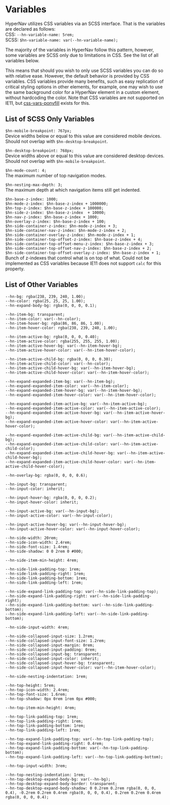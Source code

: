﻿# Variables

HyperNav utilizes CSS variables via an SCSS interface. That is the variables are declared as follows:  
CSS: `--hn-variable-name: 5rem;`  
SCSS: `$hn-variable-name: var(--hn-variable-name);`  

The majority of the variables in HyperNav follow this pattern, however, some variables are SCSS only due to
limitations in CSS. See the list of all variables below.

This means that should you wish to only use SCSS variables you can do so with relative ease. However,
the default behavior is provided by CSS variables. CSS variables provide many benefits, such as easy replication
of critical styling options in other elements, for example, one may wish to use the same background color
for a HyperNav element in a custom element, without hardcoding the color. Note that CSS variables are 
not supported on IE11, but [css-vars-ponyfill](https://github.com/jhildenbiddle/css-vars-ponyfill) exists for 
this.

## List of SCSS Only Variables

`$hn-mobile-breakpoint: 767px;`  
Device widths below or equal to this value are considered mobile devices.
Should not overlap with `$hn-desktop-breakpoint`.

`$hn-desktop-breakpoint: 768px;`  
Device widths above or equal to this value are considered desktop devices.
Should not overlap with `$hn-mobile-breakpoint`.

`$hn-mode-count: 4;`  
The maximum number of top navigation modes.

`$hn-nesting-max-depth: 3;`  
The maximum depth at which navigation items still get indented.

`$hn-base-z-index: 1000;`  
`$hn-mode-z-index: $hn-base-z-index + 1000000;`  
`$hn-top-z-index: $hn-base-z-index + 100000;`  
`$hn-side-z-index: $hn-base-z-index  + 10000;`  
`$hn-nav-z-index: $hn-base-z-index + 1000;`  
`$hn-overlay-z-index: $hn-base-z-index + 100;`  
`$hn-side-container-z-index: $hn-mode-z-index + 3;`  
`$hn-side-container-nav-z-index: $hn-mode-z-index + 2;`  
`$hn-side-container-overlay-z-index: $hn-mode-z-index + 1;`  
`$hn-side-container-top-offset-z-index: $hn-base-z-index + 4;`  
`$hn-side-container-top-offset-menu-z-index: $hn-base-z-index + 3;`  
`$hn-side-container-top-offset-nav-z-index: $hn-base-z-index + 2;`  
`$hn-side-container-top-offset-overlay-z-index: $hn-base-z-index + 1;`  
Bunch of z-indexes that control what is on top of what. Could
not be implemented as CSS variables because IE11 does not support
`calc` for this property.


## List of Other Variables

`--hn-bg: rgba(238, 239, 240, 1.00);`  
`--hn-color: rgba(25, 25, 25, 1.00);`  
`--hn-expand-body-bg: rgba(0, 0, 0, 0.1);`  

`--hn-item-bg: transparent;`  
`--hn-item-color: var(--hn-color);`  
`--hn-item-hover-bg: rgba(86, 86, 86, 1.00);`  
`--hn-item-hover-color: rgba(238, 239, 240, 1.00);`  

`--hn-item-active-bg: rgba(0, 0, 0, 0.40);`  
`--hn-item-active-color: rgba(255, 255, 255, 1.00);`  
`--hn-item-active-hover-bg: var(--hn-item-hover-bg);`  
`--hn-item-active-hover-color: var(--hn-item-hover-color);`  

`--hn-item-active-child-bg: rgba(0, 0, 0, 0.30);`  
`--hn-item-active-child-color: var(--hn-color);`  
`--hn-item-active-child-hover-bg: var(--hn-item-hover-bg);`  
`--hn-item-active-child-hover-color: var(--hn-item-hover-color);`  

`--hn-expand-expanded-item-bg: var(--hn-item-bg);`  
`--hn-expand-expanded-item-color: var(--hn-item-color);`  
`--hn-expand-expanded-item-hover-bg: var(--hn-item-hover-bg);`  
`--hn-expand-expanded-item-hover-color: var(--hn-item-hover-color);`  

`--hn-expand-expanded-item-active-bg: var(--hn-item-active-bg);`  
`--hn-expand-expanded-item-active-color: var(--hn-item-active-color);`  
`--hn-expand-expanded-item-active-hover-bg: var(--hn-item-active-hover-bg);`  
`--hn-expand-expanded-item-active-hover-color: var(--hn-item-active-hover-color);`  

`--hn-expand-expanded-item-active-child-bg: var(--hn-item-active-child-bg);`  
`--hn-expand-expanded-item-active-child-color: var(--hn-item-active-child-color);`  
`--hn-expand-expanded-item-active-child-hover-bg: var(--hn-item-active-child-hover-bg);`  
`--hn-expand-expanded-item-active-child-hover-color: var(--hn-item-active-child-hover-color);`  

`--hn-overlay-bg: rgba(0, 0, 0, 0.6);`  



`--hn-input-bg: transparent;`  
`--hn-input-color: inherit;`  

`--hn-input-hover-bg: rgba(0, 0, 0, 0.2);`  
`--hn-input-hover-color: inherit;`  

`--hn-input-active-bg: var(--hn-input-bg);`  
`--hn-input-active-color: var(--hn-input-color);`  

`--hn-input-active-hover-bg: var(--hn-input-hover-bg);`  
`--hn-input-active-hover-color: var(--hn-input-hover-color);`  



`--hn-side-width: 20rem;`  
`--hn-side-icon-width: 2.4rem;`  
`--hn-side-font-size: 1.4rem;`  
`--hn-side-shadow: 0 0 2rem 0 #000;`  

`--hn-side-item-min-height: 4rem;`  

`--hn-side-link-padding-top: 1rem;`  
`--hn-side-link-padding-right: 1rem;`  
`--hn-side-link-padding-bottom: 1rem;`  
`--hn-side-link-padding-left: 1rem;`  

`--hn-side-expand-link-padding-top: var(--hn-side-link-padding-top);`  
`--hn-side-expand-link-padding-right: var(--hn-side-link-padding-right);`  
`--hn-side-expand-link-padding-bottom: var(--hn-side-link-padding-bottom);`  
`--hn-side-expand-link-padding-left: var(--hn-side-link-padding-bottom);`  

`--hn-side-input-width: 4rem;`  

`--hn-side-collapsed-input-size: 1.2rem;`  
`--hn-side-collapsed-input-font-size: 1.2rem;`  
`--hn-side-collapsed-input-margin: 0rem;`  
`--hn-side-collapsed-input-padding: 0rem;`  
`--hn-side-collapsed-input-bg: transparent;`  
`--hn-side-collapsed-input-color: inherit;`  
`--hn-side-collapsed-input-hover-bg: transparent;`  
`--hn-side-collapsed-input-hover-color: var(--hn-item-hover-color);`  

`--hn-side-nesting-indentation: 1rem;`  



`--hn-top-height: 5rem;`  
`--hn-top-icon-width: 2.4rem;`  
`--hn-top-font-size: 1.6rem;`  
`--hn-top-shadow: 0px 0rem 1rem 0px #000;`  

`--hn-top-item-min-height: 4rem;`  

`--hn-top-link-padding-top: 1rem;`  
`--hn-top-link-padding-right: 1rem;`  
`--hn-top-link-padding-bottom: 1rem;`  
`--hn-top-link-padding-left: 1rem;`  

`--hn-top-expand-link-padding-top: var(--hn-top-link-padding-top);`  
`--hn-top-expand-link-padding-right: 0.4rem;`  
`--hn-top-expand-link-padding-bottom: var(--hn-top-link-padding-bottom);`  
`--hn-top-expand-link-padding-left: var(--hn-top-link-padding-bottom);`  

`--hn-top-input-width: 3rem;`  

`--hn-top-nesting-indentation: 1rem;`  
`--hn-top-desktop-expand-body-bg: var(--hn-bg);`  
`--hn-top-desktop-expand-body-border: transparent;`  
`--hn-top-desktop-expand-body-shadow: 0 0.2rem 0.2rem rgba(0, 0, 0, 0.4), -0.2rem 0.2rem 0.4rem rgba(0, 0, 0, 0.4), 0.2rem 0.2rem 0.4rem rgba(0, 0, 0, 0.4);`  